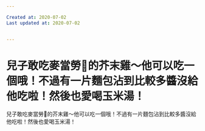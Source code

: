```yaml
---

Created at: 2020-07-02
Last updated at: 2020-07-02


---
```


# 兒子敢吃麥當勞🍔的芥末雞～他可以吃一個哦！不過有一片麵包沾到比較多醬沒給他吃啦！然後也愛喝玉米湯！


兒子敢吃麥當勞🍔的芥末雞～他可以吃一個哦！不過有一片麵包沾到比較多醬沒給他吃啦！然後也愛喝玉米湯！

